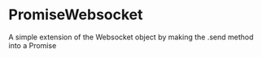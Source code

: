 # PromiseWebsocket
A simple extension of the Websocket object by making the .send method into a Promise
